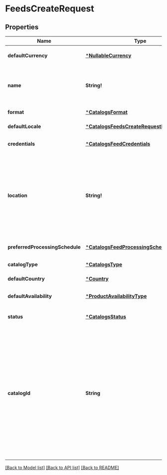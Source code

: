 # FeedsCreateRequest

## Properties
Name | Type | Description | Notes
------------ | ------------- | ------------- | -------------
**defaultCurrency** | [***NullableCurrency**](NullableCurrency.md) |  | [optional] [default to null]
**name** | **String!** | A human-friendly name associated to a given feed. | [default to null]
**format** | [***CatalogsFormat**](CatalogsFormat.md) |  | [default to null]
**defaultLocale** | [***CatalogsFeedsCreateRequestDefaultLocale**](CatalogsFeedsCreateRequest_default_locale.md) |  | [default to null]
**credentials** | [***CatalogsFeedCredentials**](CatalogsFeedCredentials.md) |  | [optional] [default to null]
**location** | **String!** | The URL where a feed is available for download. This URL is what Pinterest will use to download a feed for processing. | [default to null]
**preferredProcessingSchedule** | [***CatalogsFeedProcessingSchedule**](CatalogsFeedProcessingSchedule.md) |  | [optional] [default to null]
**catalogType** | [***CatalogsType**](CatalogsType.md) |  | [default to null]
**defaultCountry** | [***Country**](Country.md) |  | [default to null]
**defaultAvailability** | [***ProductAvailabilityType**](ProductAvailabilityType.md) |  | [optional] [default to null]
**status** | [***CatalogsStatus**](CatalogsStatus.md) |  | [optional] [default to null]
**catalogId** | **String** | Catalog id pertaining to the feed. If not provided, feed will use a default catalog based on type. At the moment a catalog can not have multiple creative assets feeds but this will change in the future. | [optional] [default to null]

[[Back to Model list]](../README.md#documentation-for-models) [[Back to API list]](../README.md#documentation-for-api-endpoints) [[Back to README]](../README.md)


